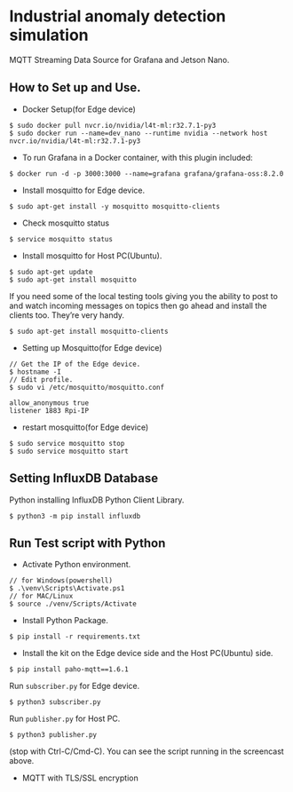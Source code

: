 # Industrial anomaly detection simulation
MQTT Streaming Data Source for Grafana and Jetson Nano.

## How to Set up and Use.
+ Docker Setup(for Edge device)
```shell
$ sudo docker pull nvcr.io/nvidia/l4t-ml:r32.7.1-py3
$ sudo docker run --name=dev_nano --runtime nvidia --network host nvcr.io/nvidia/l4t-ml:r32.7.1-py3
```
+ To run Grafana in a Docker container, with this plugin included:
```shell
$ docker run -d -p 3000:3000 --name=grafana grafana/grafana-oss:8.2.0
```

+ Install mosquitto for Edge device.
```shell
$ sudo apt-get install -y mosquitto mosquitto-clients
```
+ Check mosquitto status
```shell
$ service mosquitto status
```
+ Install mosquitto for Host PC(Ubuntu).
```shell
$ sudo apt-get update
$ sudo apt-get install mosquitto
```
If you need some of the local testing tools giving you the ability to post to and watch incoming messages on topics then go ahead and install the clients too. They’re very handy.
```shell
$ sudo apt-get install mosquitto-clients
```
+ Setting up Mosquitto(for Edge device)
```shell
// Get the IP of the Edge device.
$ hostname -I
// Edit profile.
$ sudo vi /etc/mosquitto/mosquitto.conf

allow_anonymous true
listener 1883 Rpi-IP
```
+ restart mosquitto(for Edge device)
```shell
$ sudo service mosquitto stop
$ sudo service mosquitto start
```
## Setting InfluxDB Database
Python installing InfluxDB Python Client Library.
```shell
$ python3 -m pip install influxdb
```

## Run Test script with Python
+ Activate Python environment.
```shell
// for Windows(powershell)
$ .\venv\Scripts\Activate.ps1
// for MAC/Linux
$ source ./venv/Scripts/Activate
```
+ Install Python Package.
```shell
$ pip install -r requirements.txt
```
+ Install the kit on the Edge device side and the Host PC(Ubuntu) side.
```shell
$ pip install paho-mqtt==1.6.1
```
Run `subscriber.py` for Edge device.
```shell
$ python3 subscriber.py
```
Run `publisher.py` for Host PC.
```shell
$ python3 publisher.py
```
(stop with Ctrl-C/Cmd-C). You can see the script running in the screencast above.
+ MQTT with TLS/SSL encryption


